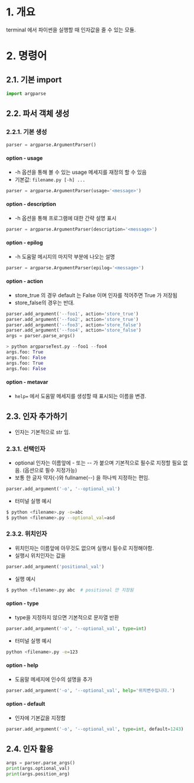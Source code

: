 # 1. 개요

terminal 에서 파이썬을 실행할 때 인자값을 줄 수 있는 모듈.

# 2. 명령어

## 2.1. 기본 import

```python
import argparse
```

## 2.2. 파서 객체 생성

### 2.2.1. 기본 생성

```python
parser = argparse.ArgumentParser()
```

#### option - usage

- -h 옵션을 통해 볼 수 있는 usage 메세지를 재정의 할 수 있음
- 기본값: `filename.py [-h] ...`

```python
parser = argparse.ArgumentParser(usage='<message>')
```

#### option - description

- -h 옵션을 통해 프로그램에 대한 간략 설명 표시

```python
parser = argparse.ArgumentParser(description='<message>')
```

#### option - epilog

- -h 도움말 메시지의 마지막 부분에 나오는 설명

```python
parser = argparse.ArgumentParser(epilog='<message>')
```

#### option - action

- store_true 의 경우 default 는 False 이며 인자를 적어주면 True 가 저장됨
- store_false의 경우는 반대.

```python
parser.add_argument('--foo1', action='store_true')
parser.add_argument('--foo2', action='store_true')
parser.add_argument('--foo3', action='store_false')
parser.add_argument('--foo4', action='store_false')
args = parser.parse_args()

> python argparseTest.py --foo1 --foo4
args.foo: True
args.foo: False
args.foo: True
args.foo: False
```

#### option - metavar

- `help=` 에서 도움말 메세지를 생성할 때 표시되는 이름을 변경.

## 2.3. 인자 추가하기

- 인자는 기본적으로 str 임.

### 2.3.1. 선택인자

- optional 인자는 이름앞에 - 또는 -- 가 붙으며 기본적으로 필수로 지정할 필요 없음. (옵션으로 필수 지정가능)
- 보통 한 글자 약자(-)와 fullname(--) 을 하나씩 지정하는 편임.

```python
parser.add_argument('-o', '--optional_val')
```

- 터미널 실행 예시

```bash
$ python <filename>.py -o=abc
$ python <filename>.py --optional_val=asd
```

### 2.3.2. 위치인자

- 위치인자는 이름앞에 아무것도 없으며 실행시 필수로 지정해야함.
- 실행시 위치인자는 값을 

```python
parser.add_argument('positional_val')
```

- 실행 예시

```bash
$ python <filename>.py abc	# positional 만 지정됨
```



####  option - type

- type을 지정하지 않으면 기본적으로 문자열 반환

```python
parser.add_argument('-o', '--optional_val', type=int)
```

- 터미널 실행 예시

```bash
python <filename>.py -e=123
```

#### option - help

- 도움말 메세지에 인수의 설명을 추가

```python
parser.add_argument('-o', '--optional_val', help='위치변수입니다.')
```

#### option - default

- 인자에 기본값을 지정함

```python
parser.add_argument('-o', '--optional_val', type=int, default=1243)
```

## 2.4. 인자 활용

```python
args = parser.parse_args()
print(args.optional_val)
print(args.position_arg)
```



